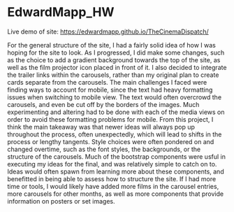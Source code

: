 # EdwardMapp_HW

Live demo of site: https://edwardmapp.github.io/TheCinemaDispatch/

For the general structure of the site, I had a fairly solid idea of how I was hoping for the site to look. As I progressed, I did make some changes, such as the choice to add a gradient background towards the top of the site, as well as the film projector icon placed in front of it. I also decided to integrate the trailer links within the carousels, rather than my original plan to create cards separate from the carousels. The main challenges I faced were finding ways to account for mobile, since the text had heavy formatting issues when switching to mobile view. The text would often overcrowd the carousels, and even be cut off by the borders of the images. Much experimenting and altering had to be done with each of the media views on order to avoid these formatting problems for mobile. From this project, I think the main takeaway was that newer ideas will always pop up throughout the process, often unexpectedly, which will lead to shifts in the process or lengthy tangents. Style choices were often pondered on and changed overtime, such as the font styles, the backgrounds, or the structure of the carousels. Much of the bootstrap components were usful in executing my ideas for the final, and was relatively simple to catch on to. Ideas would often spawn from learning more about these components, and benefitted in being able to assess how to structure the site. If I had more time or tools, I would likely have added more films in the carousel entries, more carousels for other months, as well as more components that provide information on posters or set images.